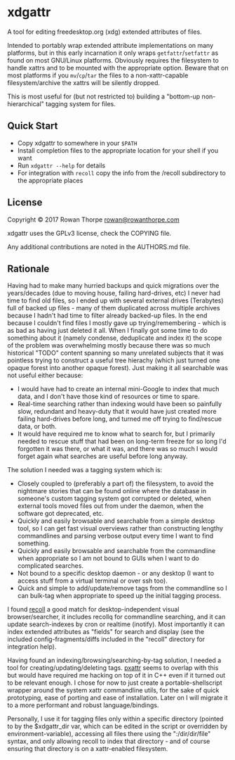 xdgattr
=======

A tool for editing freedesktop.org (xdg) extended attributes of files.

Intended to portably wrap extended attribute implementations on many platforms,
but in this early incarnation it only wraps `getfattr`/`setfattr` as found on
most GNU/Linux platforms. Obviously requires the filesystem to handle xattrs
and to be mounted with the appropriate option. Beware that on most platforms if
you `mv`/`cp`/`tar` the files to a non-xattr-capable filesystem/archive the
xattrs will be silently dropped.

This is most useful for (but not restricted to) building a "bottom-up
non-hierarchical" tagging system for files.

Quick Start
-----------

* Copy xdgattr to somewhere in your `$PATH`
* Install completion files to the appropriate location for your shell if you want
* Run `xdgattr --help` for details
* For integration with `recoll` copy the info from the /recoll subdirectory to
  the appropriate places

License
-------

Copyright © 2017 Rowan Thorpe <rowan@rowanthorpe.com>

xdgattr uses the GPLv3 license, check the COPYING file.

Any additional contributions are noted in the AUTHORS.md file.

Rationale
---------

Having had to make many hurried backups and quick migrations over the
years/decades (due to moving house, failing hard-drives, etc) I never had time
to find old files, so I ended up with several external drives (Terabytes) full
of backed up files - many of them duplicated across multiple archives because I
hadn't had time to filter already backed-up files. In the end because I
couldn't find files I mostly gave up trying/remembering - which is as bad as
having just deleted it all. When I finally got some time to do something about
it (namely condense, deduplicate and index it) the scope of the problem was
overwhelming mostly because there was so much historical "TODO" content
spanning so many unrelated subjects that it was pointless trying to construct a
useful tree hierachy (which just turned one opaque forest into another opaque
forest). Just making it all searchable was not useful either because:

* I would have had to create an internal mini-Google to index that much data,
  and I don't have those kind of resources or time to spare.
* Real-time searching rather than indexing would have been so painfully slow,
  redundant and heavy-duty that it would have just created more failing
  hard-drives before long, and turned me off trying to find/rescue data, or
  both.
* It would have required me to know what to search for, but I primarily needed
  to rescue stuff that had been on long-term freeze for so long I'd forgotten
  it was there, or what it was, and there was so much I would forget again what
  searches are useful before long anyway.

The solution I needed was a tagging system which is:

* Closely coupled to (preferably a part of) the filesystem, to avoid the
  nightmare stories that can be found online where the database in someone's
  custom tagging system got corrupted or deleted, when external tools moved
  files out from under the daemon, when the software got deprecated, etc.
* Quickly and easily browsable and searchable from a simple desktop tool, so I
  can get fast visual overviews rather than constructing lengthy commandlines
  and parsing verbose output every time I want to find something.
* Quickly and easily browsable and searchable from the commandline when
  appropriate so I am not bound to GUIs when I want to do complicated searches.
* Not bound to a specific desktop daemon - or any desktop (I want to access
  stuff from a virtual terminal or over ssh too).
* Quick and simple to add/update/remove tags from the commandline so I can
  bulk-tag when appropriate to speed up the initial tagging process.

I found [recoll](https://en.wikipedia.org/wiki/Recoll) a good match for
desktop-independent visual browser/searcher, it includes recollq for
commandline searching, and it can update search-indexes by cron or realtime
(inotify). Most importantly it can index extended attributes as "fields" for
search and display (see the included config-fragments/diffs included in the
"recoll" directory for integration help).

Having found an indexing/browsing/searching-by-tag solution, I needed a tool
for creating/updating/deleting tags. [pxattr](http://www.lesbonscomptes.com/pxattr)
seems to overlap with this but would have required me hacking on top of it in
C++ even if it turned out to be relevant enough. I chose for now to just create
a portable-shellscript wrapper around the system xattr commandline utils, for
the sake of quick prototyping, ease of porting and ease of installation. Later
on I will migrate it to a more performant and robust language/bindings.

Personally, I use it for tagging files only within a specific directory
(pointed to by the $xdgattr_dir var, which can be edited in the script or
overridden by environment-variable), accessing all files there using the
":/dir/dir/file" syntax, and only allowing recoll to index that directory - and
of course ensuring that directory is on a xattr-enabled filesystem.
